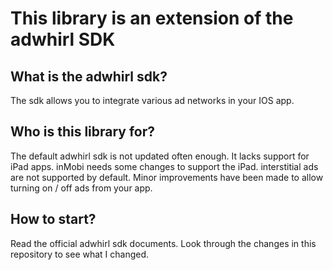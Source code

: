 This library is an extension of the adwhirl SDK
===============================================

What is the adwhirl sdk?
------------------------
 
The sdk allows you to integrate various ad networks in your IOS app.
 
Who is this library for?
-------------------
 
The default adwhirl sdk is not updated often enough. It lacks support for iPad apps.  inMobi needs some changes to support the iPad.  interstitial ads are not supported by default.  Minor improvements have been made to allow turning on / off ads from your app.

How to start?
-------------

Read the official adwhirl sdk documents.  Look through the changes in this repository to see what I changed.
